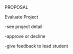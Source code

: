 PROPOSAL

Evaluate Project

 -see project detail
 
 -approve or decline
 
 -give feedback to lead student
